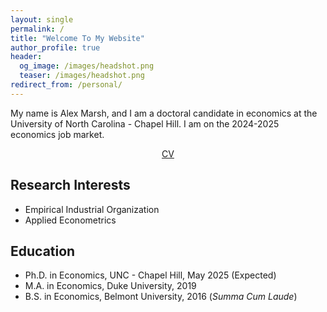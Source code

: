 ```yaml
---
layout: single
permalink: /
title: "Welcome To My Website"
author_profile: true
header:
  og_image: /images/headshot.png
  teaser: /images/headshot.png
redirect_from: /personal/
---
```


My name is Alex Marsh, and I am a doctoral candidate in economics at the University of North Carolina - Chapel Hill. I am on the 2024-2025 economics job market.

<center> <!-- <a href="https://alexmarsh.io/files/AlexMarshJMP.pdf" class="btn btn--primary btn--large">Job Market Paper</a> &nbsp; &nbsp; &nbsp; --> <a href="https://alexmarsh.io/cv/" class="btn btn--primary btn--large">CV</a></center>

## Research Interests
- Empirical Industrial Organization
- Applied Econometrics

## Education
- Ph.D. in Economics, UNC - Chapel Hill, May 2025 (Expected)
- M.A. in Economics, Duke University, 2019
- B.S. in Economics, Belmont University, 2016 (*Summa Cum Laude*)